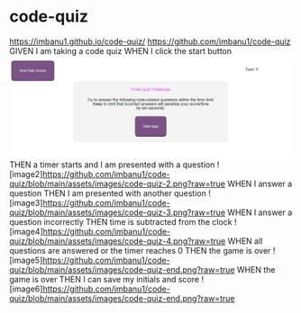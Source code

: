 # code-quiz
https://imbanu1.github.io/code-quiz/
https://github.com/imbanu1/code-quiz
GIVEN I am taking a code quiz
WHEN I click the start button
![image1](https://github.com/imbanu1/code-quiz/blob/main/assets/images/code-quiz-1.png?raw=true)
THEN a timer starts and I am presented with a question
![image2]https://github.com/imbanu1/code-quiz/blob/main/assets/images/code-quiz-2.png?raw=true
WHEN I answer a question
THEN I am presented with another question
![image3]https://github.com/imbanu1/code-quiz/blob/main/assets/images/code-quiz-3.png?raw=true
WHEN I answer a question incorrectly
THEN time is subtracted from the clock
![image4]https://github.com/imbanu1/code-quiz/blob/main/assets/images/code-quiz-4.png?raw=true
WHEN all questions are answered or the timer reaches 0
THEN the game is over
![image5]https://github.com/imbanu1/code-quiz/blob/main/assets/images/code-quiz-end.png?raw=true
WHEN the game is over
THEN I can save my initials and score
![image6]https://github.com/imbanu1/code-quiz/blob/main/assets/images/code-quiz-end.png?raw=true
